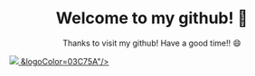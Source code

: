 <h1 align='center'> Welcome to my github! 👋 </h1>
<p align='center'>
Thanks to visit my github! Have a good time!! 😄
</p>


<!--
**Kim-SeongSu/Kim-SeongSu** is a ✨ _special_ ✨ repository because its `README.md` (this file) appears on your GitHub profile.

Here are some ideas to get you started:

- 🔭 I’m currently working on ...
- 🌱 I’m currently learning ...
- 👯 I’m looking to collaborate on ...
- 🤔 I’m looking for help with ...
- 💬 Ask me about ...
- 📫 How to reach me: ...
-  Pronouns: ...
- ⚡ Fun fact: ...
-->




<a href="mailto:kimss024@naver.com" target="_blank">
  <img src="https://img.shields.io/badge/Naver-02eb69?style=?style=flat&logo=appveyor&logo=<svg role="img" viewBox="0 0 24 24" xmlns="http://www.w3.org/2000/svg"><title>Naver</title><path d="M16.273 12.845 7.376 0H0v24h7.726V11.156L16.624 24H24V0h-7.727v12.845Z"/>
  </svg>&logoColor=03C75A"/>
</a>
